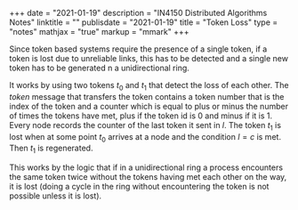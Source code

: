 +++
date = "2021-01-19"
description = "IN4150 Distributed Algorithms Notes"
linktitle = ""
publisdate = "2021-01-19"
title = "Token Loss"
type = "notes"
mathjax = "true"
markup = "mmark"
+++

Since token based systems require the presence of a single token, if a token is lost due to unreliable links, this has to be detected and a single new token has to be generated n a unidirectional ring.

It works by using two tokens $t_0$ and $t_1$ that detect the loss of each other. The _token_ message that transfers the token contains a token number that is the index of the token and a counter which is equal to plus or minus the number of times the tokens have met, plus if the token id is 0 and minus if it is 1. Every node records the counter of the last token it sent in $l$. The token $t_1$ is lost when at some point $t_0$ arrives at a node and the condition $l=c$ is met. Then $t_1$ is regenerated.

This works by the logic that if in a unidirectional ring a process encounters the same token twice without the tokens having met each other on the way, it is lost (doing a cycle in the ring without encountering the token is not possible unless it is lost).
